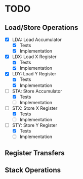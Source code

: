 # TODO
## Load/Store Operations
- [x] LDA: Load Accumulator
  - [x] Tests
  - [x] Implementation
- [x] LDX: Load X Register
  - [x] Tests
  - [x] Implementation
- [x] LDY: Load Y Register
  - [x] Tests
  - [x] Implementation
- [ ] STA: Store Accumulator
  - [x] Tests
  - [ ] Implementation
- [ ] STX: Store X Register
  - [x] Tests
  - [ ] Implementation
- [ ] STY: Store Y Register
  - [x] Tests
  - [ ] Implementation

## Register Transfers
## Stack Operations
